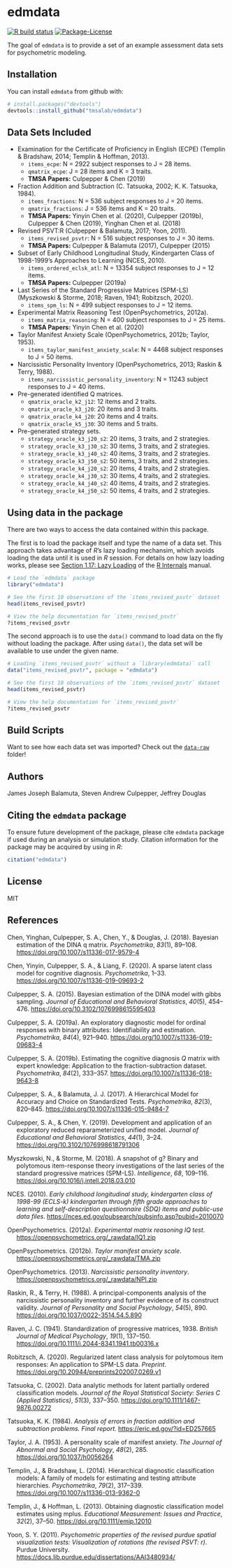 
<!-- README.md is generated from README.Rmd. Please edit that file -->

# edmdata

<!-- badges: start -->

[![R build
status](https://github.com/tmsalab/edmdata/workflows/R-CMD-check/badge.svg)](https://github.com/tmsalab/edmdata/actions)
[![Package-License](http://img.shields.io/badge/license-MIT-brightgreen.svg?style=flat)](https://opensource.org/licenses/MIT)
<!-- badges: end -->

The goal of `edmdata` is to provide a set of an example assessment data
sets for psychometric modeling.

## Installation

You can install `edmdata` from github with:

``` r
# install.packages("devtools")
devtools::install_github("tmsalab/edmdata")
```

## Data Sets Included

-   Examination for the Certificate of Proficiency in English (ECPE)
    (Templin & Bradshaw, 2014; Templin & Hoffman, 2013).
    -   `items_ecpe`: N = 2922 subject responses to J = 28 items.
    -   `qmatrix_ecpe`: J = 28 items and K = 3 traits.
    -   **TMSA Papers:** Culpepper & Chen (2019)
-   Fraction Addition and Subtraction (C. Tatsuoka, 2002; K. K.
    Tatsuoka, 1984).
    -   `items_fractions`: N = 536 subject responses to J = 20 items.
    -   `qmatrix_fractions`: J = 536 items and K = 20 traits.
    -   **TMSA Papers:** Yinyin Chen et al. (2020), Culpepper (2019b),
        Culpepper & Chen (2019), Yinghan Chen et al. (2018)
-   Revised PSVT:R (Culpepper & Balamuta, 2017; Yoon, 2011).
    -   `items_revised_psvtr`: N = 516 subject responses to J = 30
        items.
    -   **TMSA Papers:** Culpepper & Balamuta (2017), Culpepper (2015)
-   Subset of Early Childhood Longitudinal Study, Kindergarten Class of
    1998-1999’s Approaches to Learning (NCES, 2010).
    -   `items_ordered_eclsk_atl`: N = 13354 subject responses to J = 12
        items.
    -   **TMSA Papers:** Culpepper (2019a)
-   Last Series of the Standard Progressive Matrices (SPM-LS)
    (Myszkowski & Storme, 2018; Raven, 1941; Robitzsch, 2020).
    -   `items_spm_ls`: N = 499 subject responses to J = 12 items.
-   Experimental Matrix Reasoning Test (OpenPsychometrics, 2012a).
    -   `items_matrix_reasoning`: N = 400 subject responses to J = 25
        items.
    -   **TMSA Papers:** Yinyin Chen et al. (2020)
-   Taylor Manifest Anxiety Scale (OpenPsychometrics, 2012b;
    Taylor, 1953).
    -   `items_taylor_manifest_anxiety_scale`: N = 4468 subject
        responses to J = 50 items.
-   Narcissistic Personality Inventory (OpenPsychometrics, 2013; Raskin
    & Terry, 1988).
    -   `items_narcissistic_personality_inventory`: N = 11243 subject
        responses to J = 40 items.
-   Pre-generated identified Q matrices.
    -   `qmatrix_oracle_k2_j12`: 12 items and 2 traits.
    -   `qmatrix_oracle_k3_j20`: 20 items and 3 traits.
    -   `qmatrix_oracle_k4_j20`: 20 items and 4 traits.
    -   `qmatrix_oracle_k5_j30`: 30 items and 5 traits.
-   Pre-generated strategy sets.
    -   `strategy_oracle_k3_j20_s2`: 20 items, 3 traits, and 2
        strategies.
    -   `strategy_oracle_k3_j30_s2`: 30 items, 3 traits, and 2
        strategies.
    -   `strategy_oracle_k3_j40_s2`: 40 items, 3 traits, and 2
        strategies.
    -   `strategy_oracle_k3_j50_s2`: 50 items, 3 traits, and 2
        strategies.
    -   `strategy_oracle_k4_j20_s2`: 20 items, 4 traits, and 2
        strategies.
    -   `strategy_oracle_k4_j30_s2`: 30 items, 4 traits, and 2
        strategies.
    -   `strategy_oracle_k4_j40_s2`: 40 items, 4 traits, and 2
        strategies.
    -   `strategy_oracle_k4_j50_s2`: 50 items, 4 traits, and 2
        strategies.

## Using data in the package

There are two ways to access the data contained within this package.

The first is to load the package itself and type the name of a data set.
This approach takes advantage of *R*’s lazy loading mechansim, which
avoids loading the data until it is used in *R* session. For details on
how lazy loading works, please see [Section 1.17: Lazy
Loading](https://cran.r-project.org/doc/manuals/r-release/R-ints.html#Lazy-loading)
of the [R
Internals](https://cran.r-project.org/doc/manuals/r-release/R-ints.html)
manual.

``` r
# Load the `edmdata` package
library("edmdata")

# See the first 10 observations of the `items_revised_psvtr` dataset
head(items_revised_psvtr)

# View the help documentation for `items_revised_psvtr`
?items_revised_psvtr
```

The second approach is to use the `data()` command to load data on the
fly without loading the package. After using `data()`, the data set will
be available to use under the given name.

``` r
# Loading `items_revised_psvtr` without a `library(edmdata)` call
data("items_revised_psvtr", package = "edmdata")

# See the first 10 observations of the `items_revised_psvtr` dataset
head(items_revised_psvtr)

# View the help documentation for `items_revised_psvtr`
?items_revised_psvtr
```

## Build Scripts

Want to see how each data set was imported? Check out the
[`data-raw`](https://github.com/tmsalab/edmdata/tree/master/data-raw)
folder!

## Authors

James Joseph Balamuta, Steven Andrew Culpepper, Jeffrey Douglas

## Citing the `edmdata` package

To ensure future development of the package, please cite `edmdata`
package if used during an analysis or simulation study. Citation
information for the package may be acquired by using in *R*:

``` r
citation("edmdata")
```

## License

MIT

## References

<div id="refs" class="references csl-bib-body hanging-indent">

<div id="ref-Chen:2018:EDINA" class="csl-entry">

Chen, Yinghan, Culpepper, S. A., Chen, Y., & Douglas, J. (2018).
Bayesian estimation of the DINA q matrix. *Psychometrika*, *83*(1),
89–108. <https://doi.org/10.1007/s11336-017-9579-4>

</div>

<div id="ref-Chen:2020:SLCMDC" class="csl-entry">

Chen, Yinyin, Culpepper, S. A., & Liang, F. (2020). A sparse latent
class model for cognitive diagnosis. *Psychometrika*, 1–33.
<https://doi.org/10.1007/s11336-019-09693-2>

</div>

<div id="ref-Culpepper:2015:BayesianDINA" class="csl-entry">

Culpepper, S. A. (2015). Bayesian estimation of the DINA model with
gibbs sampling. *Journal of Educational and Behavioral Statistics*,
*40*(5), 454–476. <https://doi.org/10.3102/1076998615595403>

</div>

<div id="ref-Culpepper:2019:EODM" class="csl-entry">

Culpepper, S. A. (2019a). An exploratory diagnostic model for ordinal
responses with binary attributes: Identifiability and estimation.
*Psychometrika*, *84*(4), 921–940.
<https://doi.org/10.1007/s11336-019-09683-4>

</div>

<div id="ref-Culpepper:2019:EGDM" class="csl-entry">

Culpepper, S. A. (2019b). Estimating the cognitive diagnosis *Q* matrix
with expert knowledge: Application to the fraction-subtraction dataset.
*Psychometrika*, *84*(2), 333–357.
<https://doi.org/10.1007/s11336-018-9643-8>

</div>

<div id="ref-Culpepper:2017:ChoiceIRT" class="csl-entry">

Culpepper, S. A., & Balamuta, J. J. (2017). <span class="nocase">A
Hierarchical Model for Accuracy and Choice on Standardized Tests</span>.
*Psychometrika*, *82*(3), 820–845.
<https://doi.org/10.1007/s11336-015-9484-7>

</div>

<div id="ref-Culpepper:2019:ErRUM" class="csl-entry">

Culpepper, S. A., & Chen, Y. (2019). Development and application of an
exploratory reduced reparameterized unified model. *Journal of
Educational and Behavioral Statistics*, *44*(1), 3–24.
<https://doi.org/10.3102/1076998618791306>

</div>

<div id="ref-Myszkowski:2018:IRTSPMLS" class="csl-entry">

Myszkowski, N., & Storme, M. (2018). A snapshot of g? Binary and
polytomous item-response theory investigations of the last series of the
standard progressive matrices (SPM-LS). *Intelligence*, *68*, 109–116.
<https://doi.org/10.1016/j.intell.2018.03.010>

</div>

<div id="ref-ECLSK:2010:ATLData" class="csl-entry">

NCES. (2010). *Early childhood longitudinal study, kindergarten class of
1998-99 (ECLS-k) kindergarten through fifth grade approaches to learning
and self-description questionnaire (SDQ) items and public-use data
files*. <https://nces.ed.gov/pubsearch/pubsinfo.asp?pubid=2010070>

</div>

<div id="ref-OpenPsychometrics:2012:IQ1" class="csl-entry">

OpenPsychometrics. (2012a). *Experimental matrix reasoning IQ test*.
<https://openpsychometrics.org/_rawdata/IQ1.zip>

</div>

<div id="ref-OpenPsychometrics:2012:TaylorAnxietyScale"
class="csl-entry">

OpenPsychometrics. (2012b). *Taylor manifest anxiety scale*.
<https://openpsychometrics.org/_rawdata/TMA.zip>

</div>

<div id="ref-OpenPsychometrics:2013:NPI" class="csl-entry">

OpenPsychometrics. (2013). *Narcissistic personality inventory*.
<https://openpsychometrics.org/_rawdata/NPI.zip>

</div>

<div id="ref-Raskin:1988:NPI" class="csl-entry">

Raskin, R., & Terry, H. (1988). A principal-components analysis of the
narcissistic personality inventory and further evidence of its construct
validity. *Journal of Personality and Social Psychology*, *54*(5), 890.
<https://doi.org/10.1037/0022-3514.54.5.890>

</div>

<div id="ref-Raven:1941:SPM" class="csl-entry">

Raven, J. C. (1941). Standardization of progressive matrices, 1938.
*British Journal of Medical Psychology*, *19*(1), 137–150.
<https://doi.org/10.1111/j.2044-8341.1941.tb00316.x>

</div>

<div id="ref-Robitzsch:2020:IRTRCLMSPMLS" class="csl-entry">

Robitzsch, A. (2020). Regularized latent class analysis for polytomous
item responses: An application to SPM-LS data. *Preprint*.
<https://doi.org/10.20944/preprints202007.0269.v1>

</div>

<div id="ref-Tatsuoka:2002:FractionSubtractionRelease"
class="csl-entry">

Tatsuoka, C. (2002). Data analytic methods for latent partially ordered
classification models. *Journal of the Royal Statistical Society: Series
C (Applied Statistics)*, *51*(3), 337–350.
<https://doi.org/10.1111/1467-9876.00272>

</div>

<div id="ref-Tatsuoka:1984:FractionSubtraction" class="csl-entry">

Tatsuoka, K. K. (1984). *Analysis of errors in fraction addition and
subtraction problems. Final report.* <https://eric.ed.gov/?id=ED257665>

</div>

<div id="ref-Taylor:1953:TMI" class="csl-entry">

Taylor, J. A. (1953). A personality scale of manifest anxiety. *The
Journal of Abnormal and Social Psychology*, *48*(2), 285.
<https://doi.org/10.1037/h0056264>

</div>

<div id="ref-Templin:2014:HierarchicalDCM" class="csl-entry">

Templin, J., & Bradshaw, L. (2014). Hierarchical diagnostic
classification models: A family of models for estimating and testing
attribute hierarchies. *Psychometrika*, *79*(2), 317–339.
<https://doi.org/10.1007/s11336-013-9362-0>

</div>

<div id="ref-Templin:2013:DCMECPE" class="csl-entry">

Templin, J., & Hoffman, L. (2013). Obtaining diagnostic classification
model estimates using mplus. *Educational Measurement: Issues and
Practice*, *32*(2), 37–50. <https://doi.org/10.1111/emip.12010>

</div>

<div id="ref-Yoon:2011:RevisedPSVTR" class="csl-entry">

Yoon, S. Y. (2011). *Psychometric properties of the revised purdue
spatial visualization tests: Visualization of rotations (the revised
PSVT: r)*. Purdue University.
<https://docs.lib.purdue.edu/dissertations/AAI3480934/>

</div>

</div>
